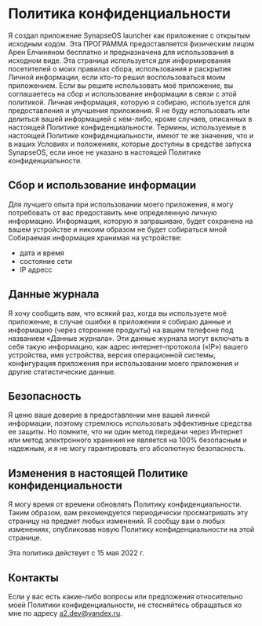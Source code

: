 # Политика конфиденциальности

Я создал приложение SynapseOS launcher как приложение с открытым исходным кодом. Эта ПРОГРАММА предоставляется физическим лицом Арен Елчиняном бесплатно и предназначена для использования в исходном виде.
Эта страница используется для информирования посетителей о моих правилах сбора, использования и раскрытия Личной информации, если кто-то решил воспользоваться моим приложением.
Если вы решите использовать моё приложение, вы соглашаетесь на сбор и использование информации в связи с этой политикой. Личная информация, которую я собираю, используется для предоставления и улучшения приложения. Я не буду использовать или делиться вашей информацией с кем-либо, кроме случаев, описанных в настоящей Политике конфиденциальности.
Термины, используемые в настоящей Политике конфиденциальности, имеют те же значения, что и в наших Условиях и положениях, которые доступны в средстве запуска SynapseOS, если иное не указано в настоящей Политике конфиденциальности.

## Сбор и использование информации

Для лучшего опыта при использовании моего приложения, я могу потребовать от вас предоставить мне определенную личную информацию. Информация, которую я запрашиваю, будет сохранена на вашем устройстве и никоим образом не будет собираться мной
Собираемая информация хранимая на устройстве:

- дата и время
- состояние сети
- IP адресс

## Данные журнала

Я хочу сообщить вам, что всякий раз, когда вы используете моё приложение, в случае ошибки в приложении я собираю данные и информацию (через сторонние продукты) на вашем телефоне под названием «Данные журнала». Эти данные журнала могут включать в себя такую ​​информацию, как адрес интернет-протокола («IP») вашего устройства, имя устройства, версия операционной системы, конфигурация приложения при использовании моего приложения и другие статистические данные.

## Безопасность

Я ценю ваше доверие в предоставлении мне вашей личной информации, поэтому стремлюсь использовать эффективные средства ее защиты. Но помните, что ни один метод передачи через Интернет или метод электронного хранения не является на 100% безопасным и надежным, и я не могу гарантировать его абсолютную безопасность.

## Изменения в настоящей Политике конфиденциальности

Я могу время от времени обновлять Политику конфиденциальности. Таким образом, вам рекомендуется периодически просматривать эту страницу на предмет любых изменений. Я сообщу вам о любых изменениях, опубликовав новую Политику конфиденциальности на этой странице.

Эта политика действует с 15 мая 2022 г.

## Контакты

Если у вас есть какие-либо вопросы или предложения относительно моей Политики конфиденциальности, не стесняйтесь обращаться ко мне по адресу a2.dev@yandex.ru.
